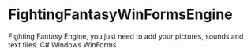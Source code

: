 # FightingFantasyWinFormsEngine
Fighting Fantasy Engine, you just need to add your pictures, sounds and text files.  C# Windows WinForms
